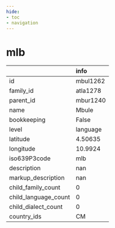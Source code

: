 ```yaml
---
hide:
- toc
- navigation
---
```

# mlb
|                      | info     |
|:---------------------|:---------|
| id                   | mbul1262 |
| family_id            | atla1278 |
| parent_id            | mbur1240 |
| name                 | Mbule    |
| bookkeeping          | False    |
| level                | language |
| latitude             | 4.50635  |
| longitude            | 10.9924  |
| iso639P3code         | mlb      |
| description          | nan      |
| markup_description   | nan      |
| child_family_count   | 0        |
| child_language_count | 0        |
| child_dialect_count  | 0        |
| country_ids          | CM       |